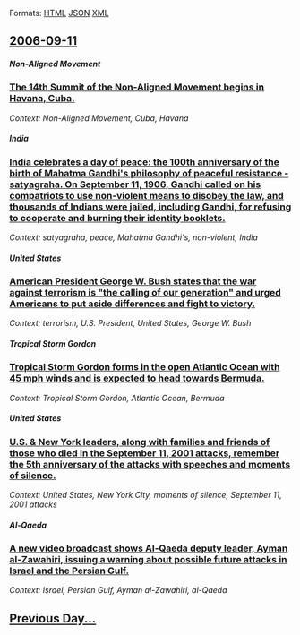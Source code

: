 
Formats: [HTML](2006/09/11/index.html)  [JSON](2006/09/11/index.json)  [XML](2006/09/11/index.xml)  

## [2006-09-11](/news/2006/09/11/index.md)

##### Non-Aligned Movement
### [ The 14th Summit of the Non-Aligned Movement begins in Havana, Cuba. ](/news/2006/09/11/the-14th-summit-of-the-non-aligned-movement-begins-in-havana-cuba.md)
_Context: Non-Aligned Movement, Cuba, Havana_

##### India
### [ India celebrates a day of peace: the 100th anniversary of the birth of Mahatma Gandhi's philosophy of peaceful resistance - satyagraha. On September 11, 1906, Gandhi called on his compatriots to use non-violent means to disobey the law, and thousands of Indians were jailed, including Gandhi, for refusing to cooperate and burning their identity booklets. ](/news/2006/09/11/india-celebrates-a-day-of-peace-the-100th-anniversary-of-the-birth-of-mahatma-gandhi-s-philosophy-of-peaceful-resistance-satyagraha-on.md)
_Context: satyagraha, peace, Mahatma Gandhi's, non-violent, India_

##### United States
### [ American President George W. Bush states that the war against terrorism is "the calling of our generation" and urged Americans to put aside differences and fight to victory. ](/news/2006/09/11/american-president-george-w-bush-states-that-the-war-against-terrorism-is-the-calling-of-our-generation-and-urged-americans-to-put-aside.md)
_Context: terrorism, U.S. President, United States, George W. Bush_

##### Tropical Storm Gordon
### [ Tropical Storm Gordon forms in the open Atlantic Ocean with 45 mph winds and is expected to head towards Bermuda. ](/news/2006/09/11/tropical-storm-gordon-forms-in-the-open-atlantic-ocean-with-45-mph-winds-and-is-expected-to-head-towards-bermuda.md)
_Context: Tropical Storm Gordon, Atlantic Ocean, Bermuda_

##### United States
### [ U.S. & New York leaders, along with families and friends of those who died in the September 11, 2001 attacks, remember the 5th anniversary of the attacks with speeches and moments of silence. ](/news/2006/09/11/u-s-new-york-leaders-along-with-families-and-friends-of-those-who-died-in-the-september-11-2001-attacks-remember-the-5th-anniversary.md)
_Context: United States, New York City, moments of silence, September 11, 2001 attacks_

##### Al-Qaeda
### [ A new video broadcast shows Al-Qaeda deputy leader, Ayman al-Zawahiri, issuing a warning about possible future attacks in Israel and the Persian Gulf. ](/news/2006/09/11/a-new-video-broadcast-shows-al-qaeda-deputy-leader-ayman-al-zawahiri-issuing-a-warning-about-possible-future-attacks-in-israel-and-the-pe.md)
_Context: Israel, Persian Gulf, Ayman al-Zawahiri, al-Qaeda_

## [Previous Day...](/news/2006/09/10/index.md)

